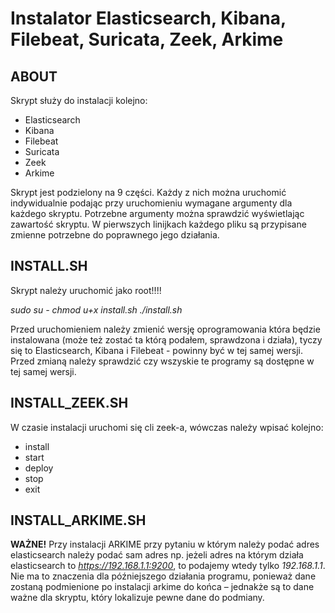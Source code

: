 # Instalator Elasticsearch, Kibana, Filebeat, Suricata, Zeek, Arkime

## ABOUT
Skrypt służy do instalacji kolejno:
- Elasticsearch
- Kibana
- Filebeat
- Suricata
- Zeek
- Arkime

Skrypt jest podzielony na 9 części. Każdy z nich można uruchomić indywidualnie 
podając przy uruchomieniu wymagane argumenty dla każdego skryptu. Potrzebne 
argumenty można sprawdzić wyświetlając zawartość skryptu. W pierwszych linijkach 
każdego pliku są przypisane zmienne potrzebne do poprawnego jego działania.

## INSTALL.SH
Skrypt należy uruchomić jako root!!!!

_sudo su -
chmod u+x install.sh
./install.sh_

Przed uruchomieniem należy zmienić wersję oprogramowania która będzie instalowana 
(może też zostać ta którą podałem, sprawdzona i działa), tyczy się to Elasticsearch, 
Kibana i Filebeat - powinny być w tej samej wersji. Przed zmianą należy sprawdzić czy 
wszyskie te programy są dostępne w tej samej wersji.

## INSTALL_ZEEK.SH
W czasie instalacji uruchomi się cli zeek-a, wówczas należy wpisać kolejno:
- install
- start
- deploy
- stop
- exit

## INSTALL_ARKIME.SH
**WAŻNE!**
Przy instalacji ARKIME przy pytaniu w którym należy podać adres elasticsearch 
należy podać sam adres np. jeżeli adres na którym działa elasticsearch 
to _https://192.168.1.1:9200_, to podajemy wtedy tylko _192.168.1.1_. 
Nie ma to znaczenia dla późniejszego działania programu, ponieważ dane zostaną 
podmienione po instalacji arkime do końca – jednakże są to dane ważne dla skryptu, 
który lokalizuje pewne dane do podmiany.
